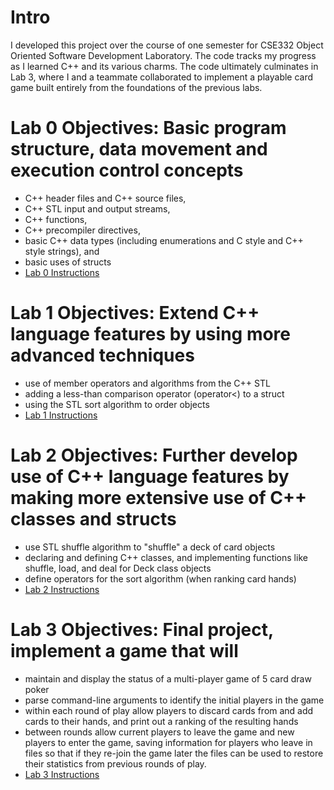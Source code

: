 # Intro  
  I developed this project over the course of one semester for CSE332 Object Oriented Software Development Laboratory. The code tracks my progress as I learned C++ and its various charms. The code ultimately culminates in Lab 3, where I and a teammate collaborated to implement a playable card game built entirely from the foundations of the previous labs. 
  
# Lab 0 Objectives: Basic program structure, data movement and execution control concepts
  * C++ header files and C++ source files,
  * C++ STL input and output streams,
  * C++ functions,
  * C++ precompiler directives,
  * basic C++ data types (including enumerations and C style and C++ style strings), and
  * basic uses of structs
  * [Lab 0 Instructions](http://www.cse.wustl.edu/~cdgill/courses/cse332/lab0/)
  
# Lab 1 Objectives: Extend C++ language features by using more advanced techniques
  * use of member operators and algorithms from the C++ STL
  * adding a less-than comparison operator (operator<) to a struct
  * using the STL sort algorithm to order objects
  * [Lab 1 Instructions](http://www.cse.wustl.edu/~cdgill/courses/cse332/lab1/index.html)
  
# Lab 2 Objectives: Further develop use of C++ language features by making more extensive use of C++ classes and structs
  * use STL shuffle algorithm to "shuffle" a deck of card objects
  * declaring and defining C++ classes, and implementing functions like shuffle, load, and deal for Deck class objects
  * define operators for the sort algorithm (when ranking card hands)
  * [Lab 2 Instructions](http://www.cse.wustl.edu/~cdgill/courses/cse332/lab2/index.html)
  
# Lab 3 Objectives: Final project, implement a game that will
  * maintain and display the status of a multi-player game of 5 card draw poker 
  * parse command-line arguments to identify the initial players in the game
  * within each round of play allow players to discard cards from and add cards to their hands, and print out a ranking of the resulting hands
  * between rounds allow current players to leave the game and new players to enter the game, saving information for players who leave in files so that if they re-join the game later the files can be used to restore their statistics from previous rounds of play.
  * [Lab 3 Instructions](http://www.cse.wustl.edu/~cdgill/courses/cse332/lab3/index.html)
  



